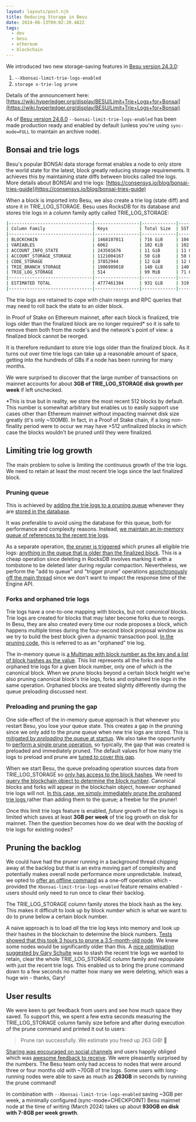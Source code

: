 ```yaml
---
layout: layouts/post.njk
title: Reducing Storage in Besu
date: 2024-06-13T09:02:20.482Z
tags:
  - dev
  - besu
  - ethereum
  - blockchain
---
```

We introduced two new storage-saving features in [Besu version 24.3.0](https://github.com/hyperledger/besu/releases/tag/24.3.0): 
1. `--Xbonsai-limit-trie-logs-enabled`
2. `storage x-trie-log prune`

Details of the announcement here:
[https://wiki.hyperledger.org/display/BESU/Limit+Trie+Logs+for+Bonsai](https://wiki.hyperledger.org/display/BESU/Limit+Trie+Logs+for+Bonsai)

A﻿s of [Besu version 24.6.0](https://github.com/hyperledger/besu/releases/tag/24.6.0) `--bonsai-limit-trie-logs-enabled` has been made production ready and enabled by default (unless you're using `sync-mode=FULL` to maintain an archive node).

## Bonsai and trie logs

Besu's popular BONSAI data storage format enables a node to only store the world state for the latest, block greatly reducing storage requirements. It achieves this by maintaining state diffs between blocks called trie logs. More details about BONSAI and trie logs: [https://consensys.io/blog/bonsai-tries-guide](https://consensys.io/blog/bonsai-tries-guide)

When a block is imported into Besu, we also create a trie log (state diff) and store it in TRIE_LOG_STORAGE. Besu uses RocksDB for its database and stores trie logs in a column family aptly called TRIE_LOG_STORAGE:


```bash
|--------------------------------|-----------------|-------------|-----------------|------------------|
| Column Family                  | Keys            | Total Size  | SST Files Size  | Blob Files Size  |
|--------------------------------|-----------------|-------------|-----------------|------------------|
| BLOCKCHAIN                     | 1468107011      | 716 GiB     | 104 GiB         | 612 GiB          |
| VARIABLES                      | 6062            | 102 KiB     | 102 KiB         | 0 B              |
| ACCOUNT_INFO_STATE             | 243501676       | 11 GiB      | 11 GiB          | 0 B              |
| ACCOUNT_STORAGE_STORAGE        | 1121004167      | 50 GiB      | 50 GiB          | 0 B              |
| CODE_STORAGE                   | 37852944        | 12 GiB      | 12 GiB          | 0 B              |
| TRIE_BRANCH_STORAGE            | 1906989010      | 140 GiB     | 140 GiB         | 0 B              |
| TRIE_LOG_STORAGE               | 514             | 99 MiB      | 71 KiB          | 99 MiB           |
|--------------------------------|-----------------|-------------|-----------------|------------------|
| ESTIMATED TOTAL                | 4777461384      | 931 GiB     | 319 GiB         | 612 GiB          |
|--------------------------------|-----------------|-------------|-----------------|------------------|
```


The trie logs are retained to cope with chain reorgs and RPC queries that may need to roll back the state to an older block. 

In Proof of Stake on Ethereum mainnet, after each block is finalized, trie logs older than the finalized block are no longer required* so it is safe to remove them both from the node's and the network's point of view: a finalized block cannot be reorged.

It is therefore redundant to store trie logs older than the finalized block. As it turns out over time trie logs can take up a reasonable amount of space, getting into the hundreds of GBs if a node has been running for many months.

We were surprised to discover that the large number of transactions on mainnet accounts for about **3GB of TRIE_LOG_STORAGE disk growth per week** if left unchecked.

\*This is true but in reality, we store the most recent 512 blocks by default. This number is somewhat arbitrary but enables us to easily support use cases other than Ethereum mainnet without impacting mainnet disk size greatly (it's only ~100MB). In fact, in a Proof of Stake chain, if a long non-finality period were to occur we may have >512 unfinalized blocks in which case the blocks wouldn't be pruned until they were finalized.


## Limiting trie log growth

The main problem to solve is limiting the continuous growth of the trie logs. We need to retain at least the most recent trie logs since the last finalized block. 

### Pruning queue

This is achieved by [adding the trie logs to a pruning queue](https://github.com/hyperledger/besu/blob/e56a37da110e78a843460f6d6580521b787401cb/ethereum/core/src/main/java/org/hyperledger/besu/ethereum/trie/bonsai/trielog/TrieLogPruner.java#L183) whenever they are [stored in the database](https://github.com/hyperledger/besu/blob/e56a37da110e78a843460f6d6580521b787401cb/ethereum/core/src/main/java/org/hyperledger/besu/ethereum/trie/bonsai/trielog/TrieLogManager.java#L78-L79).

It was preferable to avoid using the database for this queue, both for performance and complexity reasons. Instead, [we maintain an in-memory queue of references to the recent trie logs](https://github.com/hyperledger/besu/blob/e56a37da110e78a843460f6d6580521b787401cb/ethereum/core/src/main/java/org/hyperledger/besu/ethereum/trie/bonsai/trielog/TrieLogPruner.java#L50-L51).

As a separate operation, [the pruner is triggered](https://github.com/hyperledger/besu/blob/e56a37da110e78a843460f6d6580521b787401cb/ethereum/core/src/main/java/org/hyperledger/besu/ethereum/trie/bonsai/trielog/TrieLogPruner.java#L184) which prunes all eligible trie logs: [anything in the queue that is older than the finalized block](https://github.com/hyperledger/besu/blob/e56a37da110e78a843460f6d6580521b787401cb/ethereum/core/src/main/java/org/hyperledger/besu/ethereum/trie/bonsai/trielog/TrieLogPruner.java#L142-L145). This is a cheap operation since deleting in RocksDB involves marking it with a tombstone to be deleted later during regular compaction. Nevertheless, we perform the "add to queue" and "trigger prune" operations [asynchronously off the main thread](https://github.com/hyperledger/besu/blob/e56a37da110e78a843460f6d6580521b787401cb/ethereum/core/src/main/java/org/hyperledger/besu/ethereum/trie/bonsai/trielog/TrieLogPruner.java#L181) since we don't want to impact the response time of the Engine API.

### Forks and orphaned trie logs

Trie logs have a one-to-one mapping with blocks, but not _canonical_ blocks. Trie logs are created for blocks that may later become forks due to reorgs. In Besu, they are also created every time our node proposes a block, which happens multiple times during the four-second block proposal window as we try to build the best block given a dynamic transaction pool. [In the pruning code](https://github.com/hyperledger/besu/blob/2eca4d5a4e0535655195ea1da58e34a7570e176b/ethereum/core/src/main/java/org/hyperledger/besu/ethereum/trie/bonsai/trielog/TrieLogPruner.java#L89), this is referred to as an "orphaned" trie log.

The in-memory queue is [a Multimap with block number as the key and a list of block hashes as the value](https://github.com/hyperledger/besu/blob/2eca4d5a4e0535655195ea1da58e34a7570e176b/ethereum/core/src/main/java/org/hyperledger/besu/ethereum/trie/bonsai/trielog/TrieLogPruner.java#L50-L51). This list represents all the forks and the orphaned trie logs for a given block number, only one of which is the canonical block. When we prune blocks beyond a certain block height we're also pruning canonical block's trie logs, forks and orphaned trie logs in the same operation. Orphaned blocks are treated slightly differently during the queue preloading discussed next.

### Preloading and pruning the gap
One side-effect of the in-memory queue approach is that whenever you restart Besu, you lose your queue state. This creates a gap in the pruning since we only add to the prune queue when new trie logs are stored. This is [mitigated by _preloading_ the queue at startup](https://github.com/hyperledger/besu/blob/e56a37da110e78a843460f6d6580521b787401cb/ethereum/core/src/main/java/org/hyperledger/besu/ethereum/trie/bonsai/trielog/TrieLogPruner.java#L69-L101). We also take the opportunity to [perform a single prune operation](https://github.com/hyperledger/besu/blob/e56a37da110e78a843460f6d6580521b787401cb/ethereum/core/src/main/java/org/hyperledger/besu/ethereum/trie/bonsai/trielog/TrieLogPruner.java#L96), so typically, the gap that was created is preloaded and immediately pruned. The default values for how many trie logs to preload and prune are [tuned to cover this gap](https://github.com/hyperledger/besu/blob/e56a37da110e78a843460f6d6580521b787401cb/ethereum/core/src/main/java/org/hyperledger/besu/ethereum/worldstate/DataStorageConfiguration.java#L62-L63).

When we start Besu, the queue preloading operation sources data from TRIE_LOG_STORAGE so [only has access to the block hashes](https://github.com/hyperledger/besu/blob/2eca4d5a4e0535655195ea1da58e34a7570e176b/ethereum/core/src/main/java/org/hyperledger/besu/ethereum/trie/bonsai/trielog/TrieLogPruner.java#L78). We need to [query the blockchain object to determine the block number](https://github.com/hyperledger/besu/blob/2eca4d5a4e0535655195ea1da58e34a7570e176b/ethereum/core/src/main/java/org/hyperledger/besu/ethereum/trie/bonsai/trielog/TrieLogPruner.java#L84-L86). Canonical blocks and forks will appear in the blockchain object, however orphaned trie logs will not. [In this case, we simply immediately prune the orphaned trie logs ](https://github.com/hyperledger/besu/blob/2eca4d5a4e0535655195ea1da58e34a7570e176b/ethereum/core/src/main/java/org/hyperledger/besu/ethereum/trie/bonsai/trielog/TrieLogPruner.java#L88-L92)rather than adding them to the queue; a freebie for the pruner!

Once this limit trie logs feature is enabled, _future_ growth of the trie logs is limited which saves at least **3GB per week** of trie log growth on disk for mainnet. Then the question becomes how do we deal with the _backlog_ of trie logs for existing nodes?

## Pruning the backlog

We could have had the pruner running in a background thread chipping away at the backlog but that is an extra moving part of complexity and potentially makes overall node performance more unpredictable.
Instead, we opted to [offer an offline command](https://github.com/hyperledger/besu/blob/e56a37da110e78a843460f6d6580521b787401cb/besu/src/main/java/org/hyperledger/besu/cli/subcommands/storage/TrieLogSubCommand.java#L114-L120) as a one-off operation which - provided the `Xbonsai-limit-trie-logs-enabled` feature remains enabled - users should only need to run once to clear their backlog.

The TRIE_LOG_STORAGE column family stores the block hash as the key. This makes it difficult to look up by block _number_ which is what we want to do to prune below a certain block number. 

A naive approach is to load _all_ the trie log keys into memory and look up their hashes in the blockchain to determine the block numbers. [Tests showed that this took 3 hours to prune a 3.5-month-old node](https://github.com/hyperledger/besu/pull/6188#issuecomment-1851081569). We knew some nodes would be significantly older than this. A [nice optimisation suggested by Gary Schulte](https://github.com/hyperledger/besu/pull/6188#discussion_r1424650025) was to stash the recent trie logs we wanted to retain, clear the whole TRIE_LOG_STORAGE column family and repopulate with just the recent trie logs. This enabled us to bring the prune command down to a few seconds no matter how many we were deleting, which was a huge win - thanks, Gary!

## User results

We were keen to get feedback from users and see how much space they saved. To support this, we spent a few extra seconds measuring the TRIE_LOG_STORAGE column family size before and after during execution of the prune command and printed it out to users:
> Prune ran successfully. We estimate you freed up 263 GiB! 🚀

[Sharing was encouraged on social channels](https://www.reddit.com/r/ethfinance/comments/1b9gurw/comment/ktvthnu) and users happily obliged which was [awesome feedback to receive](https://old.reddit.com/r/ethstaker/comments/1bcb6rl/new_besu_update_is_awesome/). We were pleasantly surprised by the numbers. The Besu team only had access to nodes that were around three or four months old with ~70GB of trie logs. Some users with long-running nodes were able to save as much as **263GB** in seconds by running the prune command!

In combination with `--Xbonsai-limit-trie-logs-enabled` saving ~3GB per week, a minimally configured (sync-mode=CHECKPOINT) Besu mainnet node at the time of writing (March 2024) takes up about **930GB on disk with 7-8GB per week growth**.